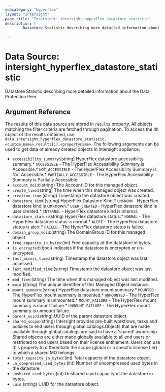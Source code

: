 ```yaml
---
subcategory: "hyperflex"
layout: "intersight"
page_title: "Intersight: intersight_hyperflex_datastore_statistic"
description: |-
        Datastore Statistic describing more detailed information about the Data Protection Peer.

---
```


# Data Source: intersight_hyperflex_datastore_statistic
Datastore Statistic describing more detailed information about the Data Protection Peer.
## Argument Reference
The results of this data source are stored in `results` property.
All objects matching the filter criteria are fetched through pagination.
To access the ith object of the results obtained, use `data.intersight_hyperflex_datastore_statistic.<custom_name>.results[i].<propertyname>`.
The following arguments can be used to get data of already created objects in Intersight appliance:
* `accessibility_summary`:(string) HyperFlex datastore accessibility summary.* `ACCESSIBLE` - The HyperFlex Accessibility Summary is Accessible.* `NOT_ACCESSIBLE` - The HyperFlex Accessibility Summary is Not Accessible.* `PARTIALLY_ACCESSIBLE` - The HyperFlex Accessibility Summary is Partially Accessible. 
* `account_moid`:(string) The Account ID for this managed object. 
* `create_time`:(string) The time when this managed object was created. 
* `creation_time`:(string) Timestamp the datastore object was created. 
* `datastore_kind`:(string) HyperFlex Datastore Kind.* `UNKNOWN` - HyperFlex datastore kind is unknown.* `USER_CREATED` - HyperFlex datastore kind is user created.* `INTERNAL` - HyperFlex datastore kind is internal. 
* `datastore_status`:(string) HyperFlex datastore status.* `NORMAL` - The HyperFlex datastore status is normal.* `ALERT` - The HyperFlex datastore status is alert.* `FAILED` - The HyperFlex datastore status is failed. 
* `domain_group_moid`:(string) The DomainGroup ID for this managed object. 
* `free_capacity_in_bytes`:(int) Free capacity of the datastore in bytes. 
* `is_encrypted`:(bool) Indicates if the datastore is encrypted or un-encrypted. 
* `last_access_time`:(string) Timestamp the datastore object was last accessed. 
* `last_modified_time`:(string) Timestamp the datastore object was last modified. 
* `mod_time`:(string) The time when this managed object was last modified. 
* `moid`:(string) The unique identifier of this Managed Object instance. 
* `mount_summary`:(string) HyperFlex datastore mount summary.* `MOUNTED` - The HyperFlex mount summary is mounted.* `UNMOUNTED` - The HyperFlex mount summary is unmounted.* `MOUNT_FAILURE` - The HyperFlex mount summary is mount failure.* `UNMOUNT_FAILURE` - The HyperFlex mount summary is unmount failure. 
* `parent_uuid`:(string) UUID of the parent datastore object. 
* `shared_scope`:(string) Intersight provides pre-built workflows, tasks and policies to end users through global catalogs.Objects that are made available through global catalogs are said to have a 'shared' ownership. Shared objects are either made globally available to all end users or restricted to end users based on their license entitlement. Users can use this property to differentiate the scope (global or a specific license tier) to which a shared MO belongs. 
* `total_capacity_in_bytes`:(int) Total capacity of the datastore object. 
* `un_compressed_used_bytes`:(int) Number of uncompressed used bytes in the datastore. 
* `unshared_used_bytes`:(int) Unshared used capacity of the datastore in bytes. 
* `uuid`:(string) UUID for the datastore object. 
 
